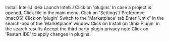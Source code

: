 Install IntelliJ Idea
Launch IntelliJ
Click on 'plugins'
In case a project is opened, Click file in the main menu.
Click on 'Settings'/'Preference' (macOS)
Click on 'plugin'
Switch to the 'Marketplace' tab
Enter "Jmix" in the search-box of the 'Marketplace' window
Click on Install on 'Jmix Plugin' in the search results
Accept the third party plugin privacy note
Click on 'Restart IDE' to apply changes in plugins.
